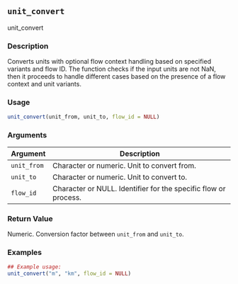 ## `unit_convert`

unit_convert

### Description

Converts units with optional flow context handling based on
specified variants and flow ID. The function checks if the input units are not NaN,
then it proceeds to handle different cases based on the presence of a flow context and unit
variants.


### Usage

```r
unit_convert(unit_from, unit_to, flow_id = NULL)
```

### Arguments

Argument      |Description
------------- |----------------
`unit_from` | Character or numeric. Unit to convert from.
`unit_to` | Character or numeric. Unit to convert to.
`flow_id` | Character or NULL. Identifier for the specific flow or process.

### Return Value

Numeric. Conversion factor between `unit_from` and `unit_to`.


### Examples

```r
## Example usage:
unit_convert("m", "km", flow_id = NULL)
```

